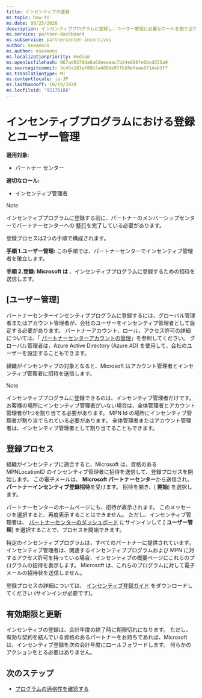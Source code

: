 ```yaml
---
title: インセンティブの登録
ms.topic: how-to
ms.date: 09/25/2020
description: インセンティブプログラムに登録し、ユーザー管理に必要なロールを割り当てます。 この記事では、登録プロセスについて説明します。
ms.service: partner-dashboard
ms.subservice: partnercenter-incentives
author: mseamons
ms.author: mseamons
ms.localizationpriority: medium
ms.openlocfilehash: 067ad9370da6a6deeaeac7b24e606fe0bcd555a9
ms.sourcegitcommit: 3c45a181ef86b3a4866e97fb50efeae8714ab3f7
ms.translationtype: MT
ms.contentlocale: ja-JP
ms.lasthandoff: 10/19/2020
ms.locfileid: "92175188"
---
```

# <a name="enrollment-and-user-management-in-the-incentives-program"></a>インセンティブプログラムにおける登録とユーザー管理

**適用対象:**

- パートナー センター

**適切なロール:**

- インセンティブ管理者

>[!NOTE]
>インセンティブプログラムに登録する前に、パートナーのメンバーシップセンターでパートナーセンターへの [移行](prepare-pmc-pc-migration.md)を完了している必要があります。

登録プロセスは2つの手順で構成されます。

**手順 1.ユーザー管理:** この手順では、パートナーセンターでインセンティブ管理者を確立します。

**手順 2.登録: Microsoft は** 、インセンティブプログラムに登録するための招待を送信します。

## <a name="user-management"></a>[ユーザー管理]

パートナーセンターインセンティブプログラムに登録するには、グローバル管理者またはアカウント管理者が、会社のユーザーをインセンティブ管理者として設定する必要があります。 パートナーアカウント、ロール、アクセス許可の詳細については、「 [パートナーセンターアカウントの管理](partner-center-account-setup.md)」を参照してください。 グローバル管理者は、Azure Active Directory (Azure AD) を使用して、会社のユーザーを設定することもできます。

組織がインセンティブの対象となると、Microsoft はアカウント管理者とインセンティブ管理者に招待を送信します。

>[!NOTE]
>インセンティブプログラムに登録できるのは、インセンティブ管理者だけです。 お客様の場所にインセンティブ管理者がいない場合は、全体管理者とアカウント管理者が1つを割り当てる必要があります。 MPN Id の場所にインセンティブ管理者が割り当てられている必要があります。 全体管理者またはアカウント管理者は、インセンティブ管理者として割り当てることもできます。

## <a name="enrollment-process"></a>登録プロセス

組織がインセンティブに適合すると、Microsoft は、資格のある MPNLocationID のインセンティブ管理者に招待を送信して、登録プロセスを開始します。 この電子メールは、 **Microsoft パートナーセンター**から送信され、 **パートナーインセンティブ登録招待**を受けます。 招待を開き、[ **開始**] を選択します。

パートナーセンターのホームページにも、招待が表示されます。 このメッセージを選択すると、再度表示することはできません。 ただし、インセンティブ管理者は、 [パートナーセンターのダッシュボード](https://partner.microsoft.com/dashboard/) にサインインして [ **ユーザー管理**] を選択することで、プロセスを開始できます。

特定のインセンティブプログラムは、すべてのパートナーに提供されています。 インセンティブ管理者は、関連するインセンティブプログラムおよび MPN に対するアクセス許可を持っている場合、インセンティブの概要ページにこれらのプログラムの招待を表示します。 Microsoft は、これらのプログラムに対して電子メールの招待状を送信しません。

登録プロセスの詳細については、 [インセンティブ登録ガイド](https://partner.microsoft.com/resources/detail/partner-center-incentives-enrollment-pdf) をダウンロードしてください (サインインが必要です)。

## <a name="expiration-and-renewal"></a>有効期限と更新

インセンティブの登録は、会計年度の終了時に期限切れになります。 ただし、有効な契約を結んでいる資格のあるパートナーをお持ちであれば、Microsoft は、インセンティブ登録を次の会計年度にロールフォワードします。 何らかのアクションをとる必要はありません。

## <a name="next-steps"></a>次のステップ

- [プログラムの適格性を確認する](incentives-determined-your-program-eligibility.md)
